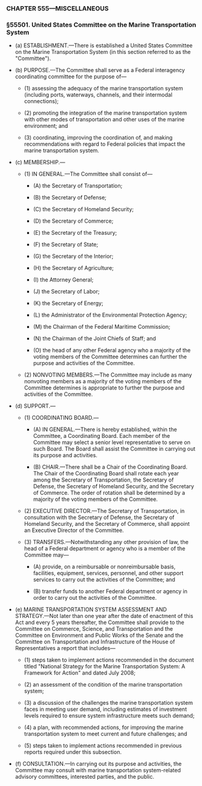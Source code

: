 ### **CHAPTER 555—MISCELLANEOUS**

### §55501. United States Committee on the Marine Transportation System
* (a) ESTABLISHMENT.—There is established a United States Committee on the Marine Transportation System (in this section referred to as the "Committee").

* (b) PURPOSE.—The Committee shall serve as a Federal interagency coordinating committee for the purpose of—

  * (1) assessing the adequacy of the marine transportation system (including ports, waterways, channels, and their intermodal connections);

  * (2) promoting the integration of the marine transportation system with other modes of transportation and other uses of the marine environment; and

  * (3) coordinating, improving the coordination of, and making recommendations with regard to Federal policies that impact the marine transportation system.


* (c) MEMBERSHIP.—

  * (1) IN GENERAL.—The Committee shall consist of—

    * (A) the Secretary of Transportation;

    * (B) the Secretary of Defense;

    * (C) the Secretary of Homeland Security;

    * (D) the Secretary of Commerce;

    * (E) the Secretary of the Treasury;

    * (F) the Secretary of State;

    * (G) the Secretary of the Interior;

    * (H) the Secretary of Agriculture;

    * (I) the Attorney General;

    * (J) the Secretary of Labor;

    * (K) the Secretary of Energy;

    * (L) the Administrator of the Environmental Protection Agency;

    * (M) the Chairman of the Federal Maritime Commission;

    * (N) the Chairman of the Joint Chiefs of Staff; and

    * (O) the head of any other Federal agency who a majority of the voting members of the Committee determines can further the purpose and activities of the Committee.


  * (2) NONVOTING MEMBERS.—The Committee may include as many nonvoting members as a majority of the voting members of the Committee determines is appropriate to further the purpose and activities of the Committee.


* (d) SUPPORT.—

  * (1) COORDINATING BOARD.—

    * (A) IN GENERAL.—There is hereby established, within the Committee, a Coordinating Board. Each member of the Committee may select a senior level representative to serve on such Board. The Board shall assist the Committee in carrying out its purpose and activities.

    * (B) CHAIR.—There shall be a Chair of the Coordinating Board. The Chair of the Coordinating Board shall rotate each year among the Secretary of Transportation, the Secretary of Defense, the Secretary of Homeland Security, and the Secretary of Commerce. The order of rotation shall be determined by a majority of the voting members of the Committee.


  * (2) EXECUTIVE DIRECTOR.—The Secretary of Transportation, in consultation with the Secretary of Defense, the Secretary of Homeland Security, and the Secretary of Commerce, shall appoint an Executive Director of the Committee.

  * (3) TRANSFERS.—Notwithstanding any other provision of law, the head of a Federal department or agency who is a member of the Committee may—

    * (A) provide, on a reimbursable or nonreimbursable basis, facilities, equipment, services, personnel, and other support services to carry out the activities of the Committee; and

    * (B) transfer funds to another Federal department or agency in order to carry out the activities of the Committee.


* (e) MARINE TRANSPORTATION SYSTEM ASSESSMENT AND STRATEGY.—Not later than one year after the date of enactment of this Act and every 5 years thereafter, the Committee shall provide to the Committee on Commerce, Science, and Transportation and the Committee on Environment and Public Works of the Senate and the Committee on Transportation and Infrastructure of the House of Representatives a report that includes—

  * (1) steps taken to implement actions recommended in the document titled "National Strategy for the Marine Transportation System: A Framework for Action" and dated July 2008;

  * (2) an assessment of the condition of the marine transportation system;

  * (3) a discussion of the challenges the marine transportation system faces in meeting user demand, including estimates of investment levels required to ensure system infrastructure meets such demand;

  * (4) a plan, with recommended actions, for improving the marine transportation system to meet current and future challenges; and

  * (5) steps taken to implement actions recommended in previous reports required under this subsection.


* (f) CONSULTATION.—In carrying out its purpose and activities, the Committee may consult with marine transportation system-related advisory committees, interested parties, and the public.